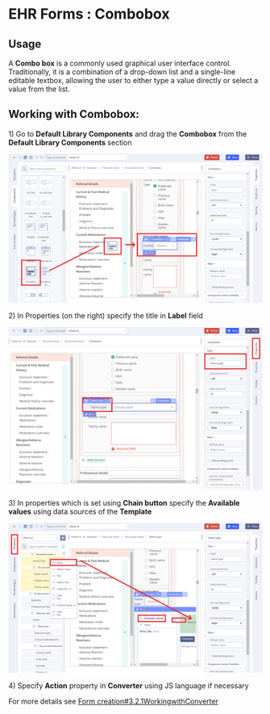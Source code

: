 # EHR Forms : Combobox

## Usage <a id="Combobox-Usage"></a>

A **Combo box** is a commonly used graphical user interface control. Traditionally, it is a combination of a drop-down list  and a single-line editable textbox, allowing the user to either type a value directly or select a value from the list. 

## Working with Combobox: <a id="Combobox-WorkingwithCombobox:"></a>

1\) Go to **Default Library Components** and drag the **Combobox** from the **Default Library Components** section

![](.gitbook/assets/34841318.png)

2\) In Properties \(on the right\) specify the title in **Label** field

![](.gitbook/assets/34841334.png)

3\) In properties which is set using **Chain button** specify the **Available values** using data sources of the **Template**

![](.gitbook/assets/34841340.png)

4\) Specify **Action** property in **Converter** using JS language if necessary

For more details see [Form creation\#3.2.1WorkingwithConverter](ehr-forms-form-creation.md#Formcreation-3.2.1WorkingwithConverter)

